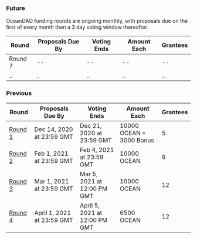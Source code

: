 ### Future

OceanDAO funding rounds are ongoing monthly, with proposals due on the first of every month then a 3 day voting window thereafter.

| **Round**                      | **Proposals Due By**      | **Voting Ends**           | **Amount Each**                 | **Grantees** |
| --                             | --                        | --                        |  --                             | -- |
| Round 7                        | --                        | --                        | --                            | -- |
| ..                             | ..                        | ..                        | ..                              | .. |


### Previous
| **Round**                      | **Proposals Due By**      | **Voting Ends**           | **Amount Each**                 | **Grantees** |
| --                             | --                        | --                        |  --                        | -- |
| [Round 1](Funding-Round-1) | Dec 14, 2020 at 23:59 GMT | Dec 21, 2020 at 23:59 GMT | 10000 OCEAN + 3000 Bonus  | 5 |
| [Round 2](https://port.oceanprotocol.com/c/oceandao/round-2/58) | Feb 1, 2021 at 23:59 GMT  | Feb 4, 2021 at 23:59 GMT  | 10000 OCEAN                | 9 |
| [Round 3](https://port.oceanprotocol.com/c/oceandao/round-3/59)| Mar 1, 2021 at 23:59 GMT  | Mar 5, 2021 at 12:00 PM GMT  | 10000 OCEAN  | 12 |
| [Round 4](https://port.oceanprotocol.com/c/oceandao/round-4/61) | April 1, 2021 at 23:59 GMT  | April 5, 2021 at 12:00 PM GMT| 6500 OCEAN | 12 |